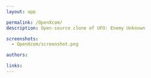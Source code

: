 ```yaml
---
layout: app

permalink: /OpenXcom/
description: Open-source clone of UFO: Enemy Unknown

screenshots:
  - OpenXcom/screenshot.png

authors:

links:
---
```

